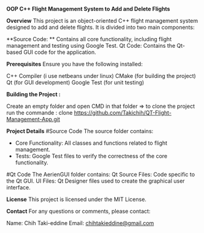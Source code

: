 **OOP C++ Flight Management System to Add and Delete Flights**

**Overview**
This project is an object-oriented C++ flight management system designed to add and delete flights. It is divided into two main components:

**Source Code: ** Contains all core functionality, including flight management and testing using Google Test.
Qt Code: Contains the Qt-based GUI code for the application.

**Prerequisites**
Ensure you have the following installed:

C++ Compiler (i use netbeans under linux)
CMake (for building the project)
Qt (for GUI development)
Google Test (for unit testing)

**Building the Project :** 

Create an empty folder and open CMD in that folder => to clone the project run the commande : clone https://github.com/Takichih/QT-Flight-Management-App.git

**Project Details**
#Source Code
The source folder contains:
- Core Functionality: All classes and functions related to flight management.
- Tests: Google Test files to verify the correctness of the core functionality.

#Qt Code
The AerienGUI folder contains:
Qt Source Files: Code specific to the Qt GUI.
UI Files: Qt Designer files used to create the graphical user interface.


**License**
This project is licensed under the MIT License.

**Contact**
For any questions or comments, please contact:

Name: Chih Taki-eddine
Email: chihtakieddine@gmail.com

